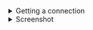 <details>
  <summary>Getting a connection</summary>
  <br>
  <b>Introduction:</b><br>
  As we know, the Hive builders servers are down, but let's look into the stub, in this case, 'bin.exe'.<br>
  When we open up dnSpy, we can see the stub is relatively unobfuscated despite fake protector attributes.<br><br>
  <b>Lets look at the 'Connection' method:</b><br>
  <img src="https://github.com/user-attachments/assets/d71e209f-67ed-4272-b4cd-98c22ec93184" alt="1" /><br><br>
  As we can see, a host and port is specified here, to change this, it's a simple task of using edit method.<br>
  Next up, HiveRAT includes a password for its communications, by default, this is 'Password'.<br><br>
  <b>So lets look into the stub again to see where this is:</b><br>
  <img src="https://github.com/user-attachments/assets/61d08f7a-be51-4826-a478-a22d7ded80a2" alt="2" /><br><br>
  Here, now we can see the password in the stub is 'AESPassword' which concludes the analysis now.<br><br>
  <img src="https://github.com/user-attachments/assets/5f233d0f-abf6-4fc2-bf52-7bc3d30fb5ae" alt="3" /><br><br>
  Now if we listen on port '6969' with the password set to 'AESPassword' we can allow 'bin.exe' to connect as a client.<br><br>
  Feel free to use this knowledge to analyze/research HiveRat via locahost/lan.<br>
</details>

<details>
  <summary>Screenshot</summary>
  <img src="https://raw.githubusercontent.com/Cryakl/Ultimate-RAT-Collection/refs/heads/main/HiveRat/Screenshot.png" alt="Screenshot" />
</details>

